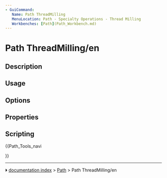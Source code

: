 ```yaml
---
- GuiCommand:
   Name: Path ThreadMilling
   MenuLocation: Path - Specialty Operations - Thread Milling
   Workbenches: [Path](Path_Workbench.md)
---
```


# Path ThreadMilling/en

## Description

## Usage

## Options

## Properties

## Scripting





{{Path_Tools_navi

}}



---
⏵ [documentation index](../README.md) > [Path](Path_Workbench.md) > Path ThreadMilling/en
